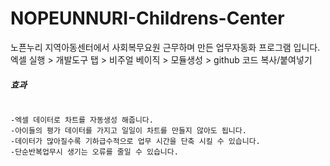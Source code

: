 # NOPEUNNURI-Childrens-Center
노픈누리 지역아동센터에서 사회복무요원 근무하며 만든 업무자동화 프로그램 입니다.   
엑셀 실행 > 개발도구 탭 > 비주얼 베이직 > 모듈생성 > github 코드 복사/붙여넣기

##### 효과
<precode>
<code>
-엑셀 데이터로 차트를 자동생성 해줍니다.    
-아이들의 평가 데이터를 가지고 일일이 차트를 만들지 않아도 됩니다.    
-데이터가 많아질수록 기하급수적으로 업무 시간을 단축 시킬 수 있습니다.    
-단순반복업무시 생기는 오류를 줄일 수 있습니다.    
</code>
</precode>
